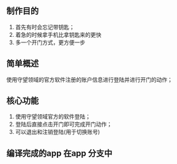 ## 制作目的
1. 首先有时会忘记带钥匙；
2. 着急的时候拿手机比拿钥匙来的更快
3. 多一个开门方式，更方便一步

## 简单概述
使用守望领域的官方软件注册的账户信息进行登陆并进行开门的动作；

## 核心功能
1. 使用守望领域官方的软件登陆；
2. 登陆后直接点击开门即可完成开门动作；
3. 可以退出和注销登陆(用于切换账号)

## 编译完成的app 在app 分支中
